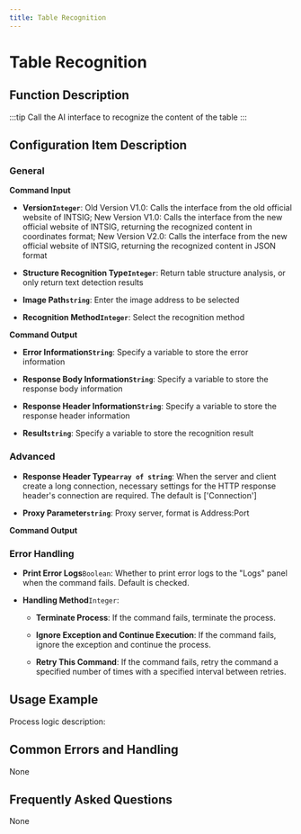 ```yaml
---
title: Table Recognition
---
```


# Table Recognition

## Function Description

:::tip 
Call the AI interface to recognize the content of the table
:::

## Configuration Item Description

### General

**Command Input**

- **Version`Integer`**: Old Version V1.0: Calls the interface from the old official website of INTSIG; New Version V1.0: Calls the interface from the new official website of INTSIG, returning the recognized content in coordinates format; New Version V2.0: Calls the interface from the new official website of INTSIG, returning the recognized content in JSON format

- **Structure Recognition Type`Integer`**: Return table structure analysis, or only return text detection results

- **Image Path`string`**: Enter the image address to be selected

- **Recognition Method`Integer`**: Select the recognition method


**Command Output**

- **Error Information`String`**: Specify a variable to store the error information

- **Response Body Information`String`**: Specify a variable to store the response body information

- **Response Header Information`String`**: Specify a variable to store the response header information

- **Result`string`**: Specify a variable to store the recognition result

### Advanced

- **Response Header Type`array of string`**: When the server and client create a long connection, necessary settings for the HTTP response header's connection are required. The default is ['Connection']

- **Proxy Parameter`string`**: Proxy server, format is Address:Port


**Command Output**

### Error Handling

- **Print Error Logs**`Boolean`: Whether to print error logs to the "Logs" panel when the command fails. Default is checked. 

- **Handling Method**`Integer`:

    - **Terminate Process**: If the command fails, terminate the process.

    - **Ignore Exception and Continue Execution**: If the command fails, ignore the exception and continue the process.

    - **Retry This Command**: If the command fails, retry the command a specified number of times with a specified interval between retries.

## Usage Example

Process logic description:

## Common Errors and Handling

None

## Frequently Asked Questions

None

